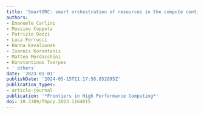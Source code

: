 ```yaml
---
title: 'SmartORC: smart orchestration of resources in the compute continuum'
authors:
- Emanuele Carlini
- Massimo Coppola
- Patrizio Dazzi
- Luca Ferrucci
- Hanna Kavalionak
- Ioannis Korontanis
- Matteo Mordacchini
- Konstantinos Tserpes
- ' others'
date: '2023-01-01'
publishDate: '2024-05-15T11:17:58.852895Z'
publication_types:
- article-journal
publication: '*Frontiers in High Performance Computing*'
doi: 10.3389/fhpcp.2023.1164915
---
```

